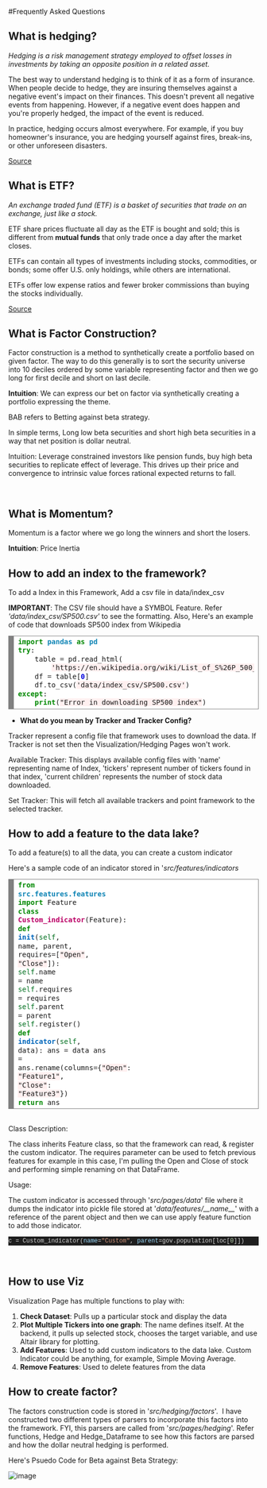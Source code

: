 #Frequently Asked Questions

## **What is hedging?**

<i> Hedging is a risk management strategy employed to offset losses in investments by taking an opposite position in a related asset.</i>

The best way to understand hedging is to think of it as a form of insurance. When people decide to hedge, they are insuring themselves against a negative event's impact on their finances. This doesn't prevent all negative events from happening. However,
if a negative event does happen and you're properly hedged, the impact of the event is reduced.

In practice, hedging occurs almost everywhere. For example, if you buy homeowner's insurance, you are hedging yourself against fires, break-ins, or other unforeseen disasters.

[Source]("https://www.investopedia.com/trading/hedging-beginners-guide/")


## **What is ETF?**

<i>An exchange traded fund (ETF) is a basket of securities that trade on an exchange, just like a stock.</i>

ETF share prices fluctuate all day as the ETF is bought and sold; this is different from <b>mutual funds</b> that only trade once a day after the market closes.

ETFs can contain all types of investments including stocks, commodities, or bonds; some offer U.S. only holdings, while others are international.

ETFs offer low expense ratios and fewer broker commissions than buying the stocks individually.

[Source]("https://www.investopedia.com/terms/e/etf.asp")

## **What is Factor Construction?**
<p>Factor construction is a method to synthetically create a portfolio based on given factor. The way to do this generally is to sort the security universe into 10 deciles ordered by some variable representing factor and then we go long for first decile and short on last decile.</p>
<p><b>Intuition</b>: We can express our bet on factor via synthetically creating a portfolio expressing the theme. &nbsp;</p>

<p>BAB refers to Betting against beta strategy.</p>
<p>In simple terms, Long low beta securities and short high beta securities in a way that net position is dollar neutral.&nbsp;</p>
<p>Intuition: Leverage constrained investors like pension funds, buy high beta securities to replicate effect of leverage. This drives up their price and convergence to intrinsic value forces rational expected returns to fall.&nbsp;</p>
<p><br></p>

## **What is Momentum?**
<p>Momentum is a factor where we go long the winners and short the losers.&nbsp;</p>
<p><b>Intuition</b>: Price Inertia</p>

## **How to add an index to the framework?**

To add a Index in this Framework, Add a csv file in data/index_csv

<b>IMPORTANT</b>: The CSV file should have a SYMBOL Feature. Refer <i>'data/index_csv/SP500.csv'</i> to see the formatting. Also, Here's an example of code that downloads SP500 index from Wikipedia

<div style="background: #ffffff; overflow:auto;width:auto;border:solid gray;border-width:.1em .1em .1em .8em;padding:.2em .6em;"><pre style="margin: 0; line-height: 125%"><span style="color: #008800; font-weight: bold">import</span> <span style="color: #0e84b5; font-weight: bold">pandas</span> <span style="color: #008800; font-weight: bold">as</span> <span style="color: #0e84b5; font-weight: bold">pd</span>
<span style="color: #008800; font-weight: bold">try</span>:
    table <span style="color: #333333">=</span> pd<span style="color: #333333">.</span>read_html(
        <span style="background-color: #fff0f0">&#39;https://en.wikipedia.org/wiki/List_of_S%26P_500_companies&#39;</span>)
    df <span style="color: #333333">=</span> table[<span style="color: #0000DD; font-weight: bold">0</span>]
    df<span style="color: #333333">.</span>to_csv(<span style="background-color: #fff0f0">&#39;data/index_csv/SP500.csv&#39;</span>)
<span style="color: #008800; font-weight: bold">except</span>:
    <span style="color: #008800; font-weight: bold">print</span>(<span style="background-color: #fff0f0">&quot;Error in downloading SP500 index&quot;</span>)
</pre></div>

- **What do you mean by Tracker and Tracker Config?**
<p>Tracker represent a config file that framework uses to download the data. If Tracker is not set then the Visualization/Hedging Pages won&apos;t work.</p>
<p>Available Tracker: This displays available config files with &apos;name&apos; representing name of Index, &apos;tickers&apos; represent number of tickers found in that index, &apos;current children&apos; represents the number of stock data downloaded.&nbsp;</p>
<p>Set Tracker: This will fetch all available trackers and point framework to the selected tracker.</p>

## **How to add a feature to the data lake?**

To add a feature(s) to all the data, you can create a custom indicator

Here's a sample code of an indicator stored in '<i>src/features/indicators</i>
        <div style="background: #ffffff; overflow:auto;width:auto;border:solid gray;border-width:.1em .1em .1em .8em;padding:.2em .6em;"><pre style="margin: 0; line-height: 125%"><span style="color: #008800; font-weight: bold">from</span> <span style="color: #0e84b5; font-weight: bold">src.features.features</span> <span style="color: #008800; font-weight: bold">import</span> Feature
<span style="color: #008800; font-weight: bold">class</span> <span style="color: #BB0066; font-weight: bold">Custom_indicator</span>(Feature):
    <span style="color: #008800; font-weight: bold">def</span> <span style="color: #0066BB; font-weight: bold">__init__</span>(<span style="color: #007020">self</span>, name, parent, requires<span style="color: #333333">=</span>[<span style="background-color: #fff0f0">&quot;Open&quot;</span>, <span style="background-color: #fff0f0">&quot;Close&quot;</span>]):
        <span style="color: #007020">self</span><span style="color: #333333">.</span>name <span style="color: #333333">=</span> name
        <span style="color: #007020">self</span><span style="color: #333333">.</span>requires <span style="color: #333333">=</span> requires
        <span style="color: #007020">self</span><span style="color: #333333">.</span>parent <span style="color: #333333">=</span> parent
        <span style="color: #007020">self</span><span style="color: #333333">.</span>register()
    <span style="color: #008800; font-weight: bold">def</span> <span style="color: #0066BB; font-weight: bold">indicator</span>(<span style="color: #007020">self</span>, data):
        ans <span style="color: #333333">=</span> data
        ans <span style="color: #333333">=</span> ans<span style="color: #333333">.</span>rename(columns<span style="color: #333333">=</span>{<span style="background-color: #fff0f0">&quot;Open&quot;</span>: <span style="background-color: #fff0f0">&quot;Feature1&quot;</span>, <span style="background-color: #fff0f0">&quot;Close&quot;</span>: <span style="background-color: #fff0f0">&quot;Feature3&quot;</span>})
        <span style="color: #008800; font-weight: bold">return</span> ans
</pre></div>
<br>
<p>Class Description:</p>
<p>The class inherits Feature class, so that the framework can read, &amp; register the custom indicator. The requires parameter can be used to fetch previous features for example in this case, I&apos;m pulling the Open and Close of stock and performing simple renaming on that DataFrame.&nbsp;</p>
<p>Usage:</p>
<p>The custom indicator is accessed through &apos;<em>src/pages/data</em>&apos; file where it dumps the indicator into pickle file stored at &apos;<em>data/features/__name__</em>&apos; with a reference of the parent object and then we can use apply feature function to add those indicator.&nbsp;</p>
<div style='color: rgb(212, 212, 212); background-color: rgb(30, 30, 30); font-family: Menlo, Monaco, "Courier New", monospace; font-size: 12px; line-height: 18px; white-space: pre;'>c = Custom_indicator(<span style="color: rgb(156, 220, 254);">name</span>=<span style="color: rgb(206, 145, 120);">&quot;Custom&quot;</span>, <span style="color: rgb(156, 220, 254);">parent</span>=gov.population[loc[<span style="color: rgb(181, 206, 168);">0</span>]])</div>
<p>&nbsp;</p>

## **How to use Viz**

<p>Visualization Page has multiple functions to play with:</p>
<ol>
    <li><strong>Check Dataset</strong>: Pulls up a particular stock and display the data</li>
    <li><strong>Plot Multiple Tickers into one graph</strong>: The name defines itself. At the backend, it pulls up selected stock, chooses the target variable, and use Altair library for plotting.</li>
    <li><strong>Add Features</strong>: Used to add custom indicators to the data lake. Custom Indicator could be anything, for example, Simple Moving Average.</li>
    <li><strong>Remove Features</strong>: Used to delete features from the data</li>
</ol>

## **How to create factor?**
<p>The factors construction code is stored in &apos;<em>src/hedging/factors</em>&apos;. &nbsp;I have constructed two different types of parsers to incorporate this factors into the framework. FYI, this parsers are called from &apos;<em>src/pages/hedging</em>&apos;. Refer functions, Hedge and Hedge_Dataframe to see how this factors are parsed and how the dollar neutral hedging is performed.</p>

Here's Psuedo Code for Beta against Beta Strategy:

![image](https://github.com/adityavyasbme/GetSetHedge/blob/master/data/images/BAB_Psuedo.jpg?raw=true)

